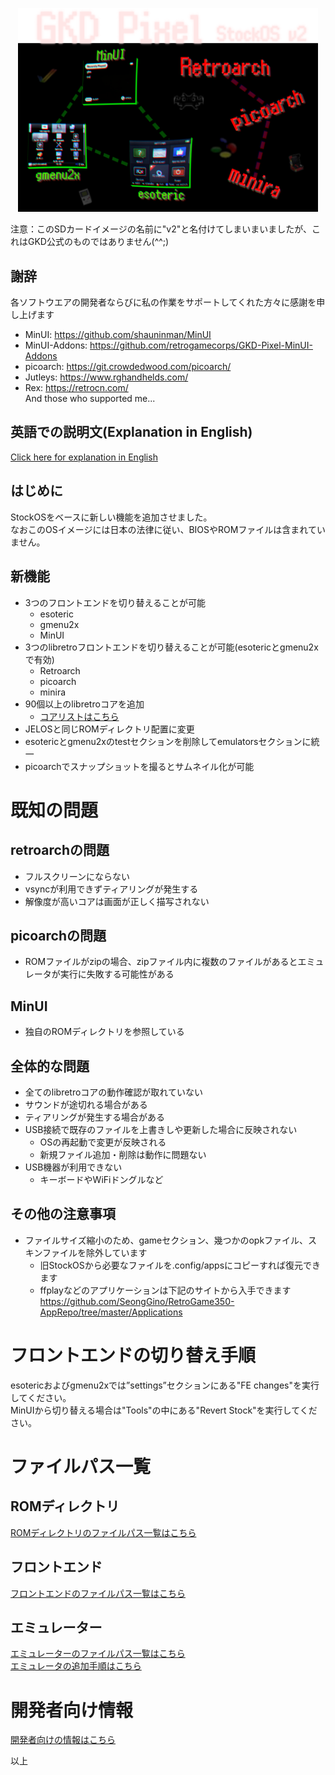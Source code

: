   
<p align="center">
  <img src="./asset/top.png" width="480">  
</p>
注意：このSDカードイメージの名前に"v2"と名付けてしまいまいましたが、これはGKD公式のものではありません(^^;)  

## 謝辞
各ソフトウエアの開発者ならびに私の作業をサポートしてくれた方々に感謝を申し上げます
- MinUI: https://github.com/shauninman/MinUI
- MinUI-Addons: https://github.com/retrogamecorps/GKD-Pixel-MinUI-Addons
- picoarch: https://git.crowdedwood.com/picoarch/
- Jutleys: https://www.rghandhelds.com/
- Rex: https://retrocn.com/  
And those who supported me...

## 英語での説明文(Explanation in English)
[Click here for explanation in English](./README_EN.md)

## はじめに
StockOSをベースに新しい機能を追加させました。  
なおこのOSイメージには日本の法律に従い、BIOSやROMファイルは含まれていません。  

## 新機能
- 3つのフロントエンドを切り替えることが可能
  - esoteric
  - gmenu2x
  - MinUI
- 3つのlibretroフロントエンドを切り替えることが可能(esotericとgmenu2xで有効)
  - Retroarch
  - picoarch
  - minira
- 90個以上のlibretroコアを追加
  - [コアリストはこちら](./asset/sc01.png)
- JELOSと同じROMディレクトリ配置に変更
- esotericとgmenu2xのtestセクションを削除してemulatorsセクションに統一
- picoarchでスナップショットを撮るとサムネイル化が可能

# 既知の問題
## retroarchの問題
- フルスクリーンにならない
- vsyncが利用できずティアリングが発生する
- 解像度が高いコアは画面が正しく描写されない

## picoarchの問題
- ROMファイルがzipの場合、zipファイル内に複数のファイルがあるとエミュレータが実行に失敗する可能性がある

## MinUI
- 独自のROMディレクトリを参照している

## 全体的な問題
- 全てのlibretroコアの動作確認が取れていない
- サウンドが途切れる場合がある
- ティアリングが発生する場合がある
- USB接続で既存のファイルを上書きしや更新した場合に反映されない
  - OSの再起動で変更が反映される
  - 新規ファイル追加・削除は動作に問題ない
- USB機器が利用できない
  - キーボードやWiFiドングルなど

## その他の注意事項
- ファイルサイズ縮小のため、gameセクション、幾つかのopkファイル、スキンファイルを除外しています
  - 旧StockOSから必要なファイルを.config/appsにコピーすれば復元できます
  - ffplayなどのアプリケーションは下記のサイトから入手できます  
  https://github.com/SeongGino/RetroGame350-AppRepo/tree/master/Applications
  
# フロントエンドの切り替え手順
esotericおよびgmenu2xでは”settings”セクションにある"FE changes"を実行してください。  
MinUIから切り替える場合は"Tools"の中にある"Revert Stock"を実行してください。  

# ファイルパス一覧
## ROMディレクトリ
[ROMディレクトリのファイルパス一覧はこちら](./ROMDIRS.md)

## フロントエンド
[フロントエンドのファイルパス一覧はこちら](./FRONTENDDIRS.md)


## エミュレーター
[エミュレーターのファイルパス一覧はこちら](./EMUDIRS.md)  
[エミュレータの追加手順はこちら](./ADDEMU.md)
# 開発者向け情報
[開発者向けの情報はこちら](./DEVINFO.md)


以上